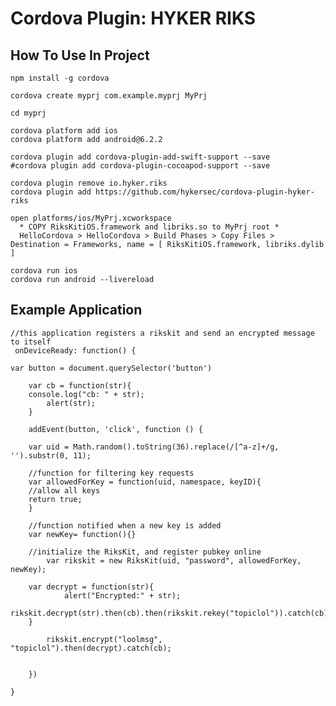 # Cordova Plugin: HYKER RIKS

## How To Use In Project

    npm install -g cordova

    cordova create myprj com.example.myprj MyPrj

    cd myprj

    cordova platform add ios
    cordova platform add android@6.2.2

    cordova plugin add cordova-plugin-add-swift-support --save
    #cordova plugin add cordova-plugin-cocoapod-support --save

    cordova plugin remove io.hyker.riks
    cordova plugin add https://github.com/hykersec/cordova-plugin-hyker-riks

    open platforms/ios/MyPrj.xcworkspace
      * COPY RiksKitiOS.framework and libriks.so to MyPrj root *
      HelloCordova > HelloCordova > Build Phases > Copy Files > Destination = Frameworks, name = [ RiksKitiOS.framework, libriks.dylib ]

    cordova run ios
    cordova run android --livereload

## Example Application
    //this application registers a rikskit and send an encrypted message to itself
     onDeviceReady: function() {

	var button = document.querySelector('button')

        var cb = function(str){
	    console.log("cb: " + str);
            alert(str);
        }

        addEvent(button, 'click', function () {

	    var uid = Math.random().toString(36).replace(/[^a-z]+/g, '').substr(0, 11);

	    //function for filtering key requests
	    var allowedForKey = function(uid, namespace, keyID){
		//allow all keys
		return true;
	    }

	    //function notified when a new key is added
	    var newKey= function(){}

	    //initialize the RiksKit, and register pubkey online
            var rikskit = new RiksKit(uid, "password", allowedForKey, newKey);

	    var decrypt = function(str){
            	alert("Encrypted:" + str);
	        rikskit.decrypt(str).then(cb).then(rikskit.rekey("topiclol")).catch(cb);
	    }

            rikskit.encrypt("loolmsg", "topiclol").then(decrypt).catch(cb);


        })

    }
